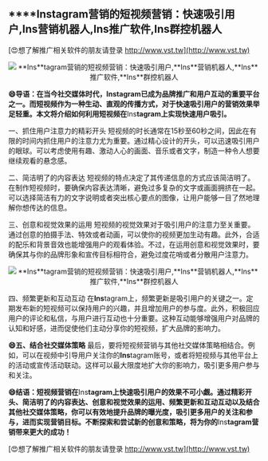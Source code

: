 ## ****Ins**tagram营销的短视频营销：快速吸引用户,**Ins**营销机器人,**Ins**推广软件,**Ins**群控机器人**

[😍想了解推广相关软件的朋友请登录 http://www.vst.tw](http://www.vst.tw)

 <center><img src="https://vst.tw/MP4/tuiguang/png/2.png" alt="**Ins**tagram营销的短视频营销：快速吸引用户,**Ins**营销机器人,**Ins**推广软件,**Ins**群控机器人"></center>

**😄导语：在当今社交媒体时代，**Ins**tagram已成为品牌推广和用户互动的重要平台之一。而短视频作为一种生动、直观的传播方式，对于快速吸引用户的营销效果举足轻重。本文将介绍如何利用短视频在**Ins**tagram上实现快速用户吸引。**

一、抓住用户注意力的精彩开头
短视频的时长通常在15秒至60秒之间，因此在有限的时间内抓住用户的注意力尤为重要。通过精心设计的开头，可以迅速吸引用户的眼球。可以考虑使用有趣、激动人心的画面、音乐或者文字，制造一种令人想要继续观看的悬念感。

二、简洁明了的内容表达
短视频的特点决定了其传递信息的方式应该简洁明了。在制作短视频时，要确保内容表达清晰，避免过多复杂的文字或画面拥挤在一起。可以选择简洁有力的文字说明或者突出核心要点的图像，让用户能够一目了然地理解你想传达的信息。

三、创意和视觉效果的运用
短视频的视觉效果对于吸引用户的注意力至关重要。通过创意的拍摄手法、特效或者动画，可以使你的视频更加生动有趣。此外，合适的配乐和背景音效也能增强用户的观看体验。不过，在运用创意和视觉效果时，要确保其与你的品牌形象和宣传目标相符合，避免过度花哨或者分散用户注意力。

 <center><img src="https://vst.tw/MP4/tuiguang/png/2.png" alt="**Ins**tagram营销的短视频营销：快速吸引用户,**Ins**营销机器人,**Ins**推广软件,**Ins**群控机器人"></center>

四、频繁更新和互动互动
在**Ins**tagram上，频繁更新是吸引用户的关键之一。定期发布新的短视频可以保持用户的兴趣，并且增加用户的参与度。此外，积极回应用户的评论和私信，与用户进行互动也十分重要。这种互动能够增强用户对品牌的认知和好感，进而促使他们主动分享你的短视频，扩大品牌的影响力。

**😄五、结合社交媒体策略**
最后，要将短视频营销与其他社交媒体策略相结合。例如，可以在视频中引导用户关注你的**Ins**tagram账号，或者将短视频与其他平台上的活动或宣传活动联动。这样可以最大限度地扩大你的影响力，吸引更多用户参与和关注。

**😄结语：短视频营销在**Ins**tagram上快速吸引用户的效果不可小觑。通过精彩开头、简洁明了的内容表达、创意和视觉效果的运用、频繁更新和互动互动以及结合其他社交媒体策略，你可以有效地提升品牌的曝光度，吸引更多用户的关注和参与，进而实现营销目标。不断探索和尝试新的创意和策略，将为你的**Ins**tagram营销带来更大的成功！**

[😍想了解推广相关软件的朋友请登录 http://www.vst.tw](http://www.vst.tw)



